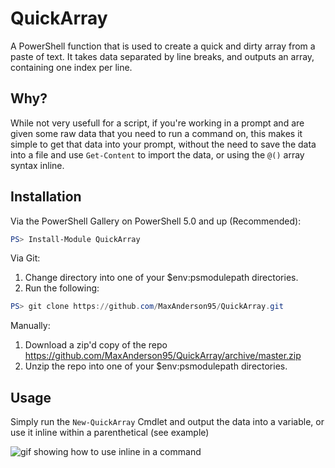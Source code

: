 # QuickArray
A PowerShell function that is used to create a quick and dirty array from a paste of text. It takes data separated by line breaks, and outputs an array, containing one index per line.

## Why?
While not very usefull for a script, if you're working in a prompt and are given some raw data that you need to run a command on, this makes it simple to get that data into your prompt, without the need to save the data into a file and use `Get-Content` to import the data, or using the `@()` array syntax inline.

## Installation
Via the PowerShell Gallery on PowerShell 5.0 and up (Recommended):
```Powershell
PS> Install-Module QuickArray
```

Via Git:
1. Change directory into one of your $env:psmodulepath directories.
2. Run the following:
```Powershell
PS> git clone https://github.com/MaxAnderson95/QuickArray.git
```

Manually:
1. Download a zip'd copy of the repo https://github.com/MaxAnderson95/QuickArray/archive/master.zip
2. Unzip the repo into one of your $env:psmodulepath directories.

## Usage
Simply run the `New-QuickArray` Cmdlet and output the data into a variable, or use it inline within a parenthetical (see example)

![gif showing how to use inline in a command](https://i.imgur.com/vbCGTv6.gif)
